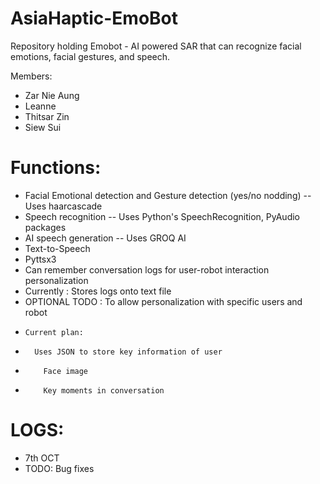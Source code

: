 # AsiaHaptic-EmoBot
Repository holding Emobot - AI powered SAR that can recognize facial emotions, facial gestures, and speech.

Members: 
- Zar Nie Aung
- Leanne 
- Thitsar Zin
- Siew Sui

# Functions:
- Facial Emotional detection and Gesture detection (yes/no nodding)
-- Uses haarcascade
- Speech recognition
-- Uses Python's SpeechRecognition, PyAudio packages
- AI speech generation
-- Uses GROQ AI
- Text-to-Speech
-   Pyttsx3
- Can remember conversation logs for user-robot interaction personalization
-   Currently : Stores logs onto text file
-   OPTIONAL TODO : To allow personalization with specific users and robot
-     Current plan:
-       Uses JSON to store key information of user
-         Face image
-         Key moments in conversation

# LOGS:
- 7th OCT
-   TODO: Bug fixes
